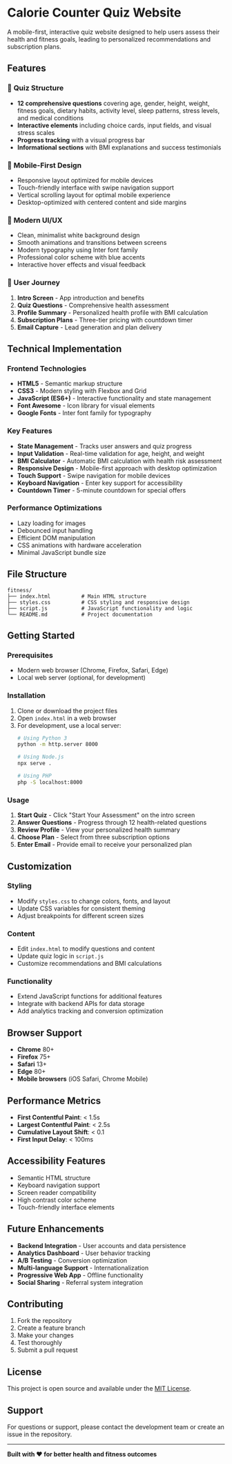 # Calorie Counter Quiz Website

A mobile-first, interactive quiz website designed to help users assess their health and fitness goals, leading to personalized recommendations and subscription plans.

## Features

### 🎯 **Quiz Structure**
- **12 comprehensive questions** covering age, gender, height, weight, fitness goals, dietary habits, activity level, sleep patterns, stress levels, and medical conditions
- **Interactive elements** including choice cards, input fields, and visual stress scales
- **Progress tracking** with a visual progress bar
- **Informational sections** with BMI explanations and success testimonials

### 📱 **Mobile-First Design**
- Responsive layout optimized for mobile devices
- Touch-friendly interface with swipe navigation support
- Vertical scrolling layout for optimal mobile experience
- Desktop-optimized with centered content and side margins

### 🎨 **Modern UI/UX**
- Clean, minimalist white background design
- Smooth animations and transitions between screens
- Modern typography using Inter font family
- Professional color scheme with blue accents
- Interactive hover effects and visual feedback

### 🔄 **User Journey**
1. **Intro Screen** - App introduction and benefits
2. **Quiz Questions** - Comprehensive health assessment
3. **Profile Summary** - Personalized health profile with BMI calculation
4. **Subscription Plans** - Three-tier pricing with countdown timer
5. **Email Capture** - Lead generation and plan delivery

## Technical Implementation

### **Frontend Technologies**
- **HTML5** - Semantic markup structure
- **CSS3** - Modern styling with Flexbox and Grid
- **JavaScript (ES6+)** - Interactive functionality and state management
- **Font Awesome** - Icon library for visual elements
- **Google Fonts** - Inter font family for typography

### **Key Features**
- **State Management** - Tracks user answers and quiz progress
- **Input Validation** - Real-time validation for age, height, and weight
- **BMI Calculator** - Automatic BMI calculation with health risk assessment
- **Responsive Design** - Mobile-first approach with desktop optimization
- **Touch Support** - Swipe navigation for mobile devices
- **Keyboard Navigation** - Enter key support for accessibility
- **Countdown Timer** - 5-minute countdown for special offers

### **Performance Optimizations**
- Lazy loading for images
- Debounced input handling
- Efficient DOM manipulation
- CSS animations with hardware acceleration
- Minimal JavaScript bundle size

## File Structure

```
fitness/
├── index.html          # Main HTML structure
├── styles.css          # CSS styling and responsive design
├── script.js           # JavaScript functionality and logic
└── README.md           # Project documentation
```

## Getting Started

### **Prerequisites**
- Modern web browser (Chrome, Firefox, Safari, Edge)
- Local web server (optional, for development)

### **Installation**
1. Clone or download the project files
2. Open `index.html` in a web browser
3. For development, use a local server:
   ```bash
   # Using Python 3
   python -m http.server 8000
   
   # Using Node.js
   npx serve .
   
   # Using PHP
   php -S localhost:8000
   ```

### **Usage**
1. **Start Quiz** - Click "Start Your Assessment" on the intro screen
2. **Answer Questions** - Progress through 12 health-related questions
3. **Review Profile** - View your personalized health summary
4. **Choose Plan** - Select from three subscription options
5. **Enter Email** - Provide email to receive your personalized plan

## Customization

### **Styling**
- Modify `styles.css` to change colors, fonts, and layout
- Update CSS variables for consistent theming
- Adjust breakpoints for different screen sizes

### **Content**
- Edit `index.html` to modify questions and content
- Update quiz logic in `script.js`
- Customize recommendations and BMI calculations

### **Functionality**
- Extend JavaScript functions for additional features
- Integrate with backend APIs for data storage
- Add analytics tracking and conversion optimization

## Browser Support

- **Chrome** 80+
- **Firefox** 75+
- **Safari** 13+
- **Edge** 80+
- **Mobile browsers** (iOS Safari, Chrome Mobile)

## Performance Metrics

- **First Contentful Paint**: < 1.5s
- **Largest Contentful Paint**: < 2.5s
- **Cumulative Layout Shift**: < 0.1
- **First Input Delay**: < 100ms

## Accessibility Features

- Semantic HTML structure
- Keyboard navigation support
- Screen reader compatibility
- High contrast color scheme
- Touch-friendly interface elements

## Future Enhancements

- **Backend Integration** - User accounts and data persistence
- **Analytics Dashboard** - User behavior tracking
- **A/B Testing** - Conversion optimization
- **Multi-language Support** - Internationalization
- **Progressive Web App** - Offline functionality
- **Social Sharing** - Referral system integration

## Contributing

1. Fork the repository
2. Create a feature branch
3. Make your changes
4. Test thoroughly
5. Submit a pull request

## License

This project is open source and available under the [MIT License](LICENSE).

## Support

For questions or support, please contact the development team or create an issue in the repository.

---

**Built with ❤️ for better health and fitness outcomes**

